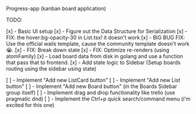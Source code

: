 Progress-app (kanban board application)

TODO:

[x] - Basic UI setup
[x] - Figure out the Data Structure for Serialization
[x] - FIX: the hover:bg-opacity-30 in List.tsx! it doesn't work
[x] - BIG BUG FIX: Use the official wails template, cause the community template doesn't work 😭.
[x] - FIX: Break down state
[x] - FIX: Optimize re-renders (using atomFamily)
[x] - Load board data from disk in golang and use a function that pass that to frontend.
[x] - Add state logic to Sidebar (Setup boards routing using the sidebar using state)

[ ] - Implement "Add new ListCard button"
[ ] - Implement "Add new List button"
[ ] - Implement "Add new Board button" (in the Boards Sidebar group itself)
[ ] - Implement drag and drop functionality like trello (use pragmatic dnd)
[ ] - Implement the Ctrl+p quick search/command menu (i'm excited for this one)
